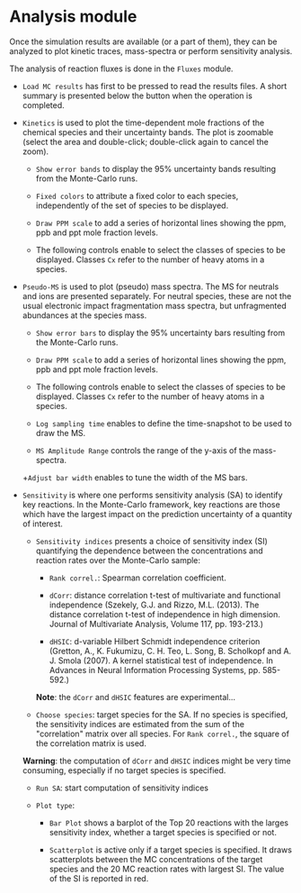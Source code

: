 # __Analysis__ module

Once the simulation results are available (or a part of them),
they can be analyzed to plot kinetic traces, mass-spectra or
perform sensitivity analysis. 

The analysis of reaction fluxes is done in the `Fluxes` module.

* `Load MC results` has first to be pressed to read the results files.
A short summary is presented below the button when the operation 
is completed.

* `Kinetics` is used to plot the time-dependent mole fractions 
of the chemical species and their uncertainty bands.
The plot is zoomable (select the area and double-click; 
double-click again to cancel the zoom).

    + `Show error bands` to display the 95% uncertainty bands
    resulting from the Monte-Carlo runs.
    
    + `Fixed colors` to attribute a fixed color to each species,
    independently of the set of species to be displayed.
    
    + `Draw PPM scale` to add a series of horizontal lines showing 
    the ppm, ppb and ppt mole fraction levels.
    
    + The following controls enable to select the classes of
    species to be displayed. Classes `Cx` refer to the number
    of heavy atoms in a species.
    
* `Pseudo-MS` is used to plot (pseudo) mass spectra. The 
MS for neutrals and ions are presented separately.
For neutral species, these are not the usual electronic impact
fragmentation mass spectra, but unfragmented abundances at the
species mass.

    + `Show error bars` to display the 95% uncertainty bars
    resulting from the Monte-Carlo runs.
    
    + `Draw PPM scale` to add a series of horizontal lines showing 
    the ppm, ppb and ppt mole fraction levels.

    + The following controls enable to select the classes of
    species to be displayed. Classes `Cx` refer to the number
    of heavy atoms in a species.
    
    + `Log sampling time` enables to define the time-snapshot
    to be used to draw the MS.
    
    + `MS Amplitude Range` controls the range of the y-axis 
    of the mass-spectra.
    
    +`Adjust bar width` enables to tune the width of the MS bars.
    
* `Sensitivity` is where one performs sensitivity analysis (SA)
to identify key reactions. In the Monte-Carlo framework, key reactions
are those which have the largest impact on the prediction uncertainty
of a quantity of interest.

    + `Sensitivity indices` presents a choice of  sensitivity index (SI)
    quantifying the dependence between the concentrations and reaction 
    rates over the Monte-Carlo sample:
     
        - `Rank correl.`: Spearman correlation coefficient.
     
        - `dCorr`: distance correlation t-test of multivariate 
        and functional independence (Szekely, G.J. and Rizzo, M.L. (2013). 
        The distance correlation t-test of independence in high dimension. 
        Journal of Multivariate Analysis, Volume 117, pp. 193-213.)
        
        - `dHSIC`: d-variable Hilbert Schmidt independence criterion 
        (Gretton, A., K. Fukumizu, C. H. Teo, L. Song, B. Scholkopf 
        and A. J. Smola (2007). A kernel statistical test of independence. 
        In Advances in Neural Information Processing Systems, pp. 585-592.)
        
        __Note__: the `dCorr` and `dHSIC` features are experimental...


    + `Choose species`: target species for the SA. 
    If no species is specified, the sensitivity indices are estimated 
    from the sum of the "correlation" matrix over all species. 
    For `Rank correl.`, the square of the correlation matrix is used.
    
    __Warning__: the computation of `dCorr` and `dHSIC` indices might be very
    time consuming, especially if no target species is specified.
    
    + `Run SA`: start computation of sensitivity indices
    
    + `Plot type`: 
    
         - `Bar Plot` shows a barplot of the Top 20 reactions 
         with the larges sensitivity index, whether a target species
         is specified or not.
         
         - `Scatterplot` is active only if a target species is specified.
         It draws scatterplots between the MC concentrations of the
         target species and the 20 MC reaction rates with largest SI. 
         The value of the SI is reported in red.
    
